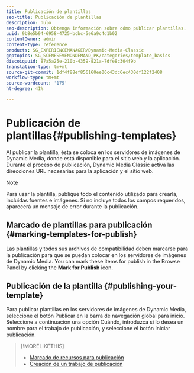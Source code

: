 ```yaml
---
title: Publicación de plantillas
seo-title: Publicación de plantillas
description: nulo
seo-description: Obtenga información sobre cómo publicar plantillas.
uuid: 9b8e5b94-6958-4725-bcbc-5e6a9c4d1b02
contentOwner: admin
content-type: reference
products: SG_EXPERIENCEMANAGER/Dynamic-Media-Classic
geptopics: SG_SCENESEVENONDEMAND_PK/categories/template_basics
discoiquuid: 87a5a25e-210b-4359-821a-7dfe8c304f9b
translation-type: tm+mt
source-git-commit: 1df4f88ef856160ee06c43dc6ec430df122f2408
workflow-type: tm+mt
source-wordcount: '175'
ht-degree: 41%

---
```



# Publicación de plantillas{#publishing-templates}

Al publicar la plantilla, ésta se coloca en los servidores de imágenes de Dynamic Media, donde está disponible para el sitio web y la aplicación. Durante el proceso de publicación, Dynamic Media Classic activa las direcciones URL necesarias para la aplicación y el sitio web.

>[!NOTE]
>
>Para usar la plantilla, publique todo el contenido utilizado para crearla, incluidas fuentes e imágenes. Si no incluye todos los campos requeridos, aparecerá un mensaje de error durante la publicación.

## Marcado de plantillas para publicación {#marking-templates-for-publish}

Las plantillas y todos sus archivos de compatibilidad deben marcarse para la publicación para que se puedan colocar en los servidores de imágenes de Dynamic Media. You can mark these items for publish in the Browse Panel by clicking the **Mark for Publish** icon.

## Publicación de la plantilla {#publishing-your-template}

Para publicar plantillas en los servidores de imágenes de Dynamic Media, seleccione el botón Publicar en la barra de navegación global para inicio. Seleccione a continuación una opción Cuándo, introduzca si lo desea un nombre para el trabajo de publicación, y seleccione el botón Iniciar publicación.

>[!MORELIKETHIS]
>
>* [Marcado de recursos para publicación](publishing-files.md#publish_after_uploading)
>* [Creación de un trabajo de publicación](publishing-files.md#creating_a_publish_job)

